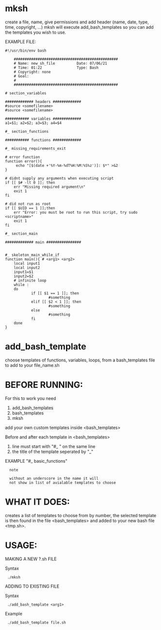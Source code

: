# mksh
create a file, name, give permissions and add header (name, date, type, time, copyright, ...)
mksh will execute add_bash_templates so you can add the templates you wish to use.

  EXAMPLE FILE:
  
    #!/usr/bin/env bash

        ################################################
        # Name: new_sh_file          Date: 07/06/21
        # Time: 01:22                Type: Bash
        # Copyright: none
        # Goal:
        #
        ################################################

    # section_variables

    ############# headers #############
    #source <somefilename>
    #source <somefilename> 

    ########### variables #############
    a1=$1; a2=$2; a3=$3; a4=$4

    #_ section_functions

    ########### functions #############

    #_ missing_requirements_exit
    
    # error function 
    function error(){
         echo "[$(date +'%Y-%m-%dT%H:%M:%S%z')]: $*" >&2
    }

    # didnt supply any arguments when executing script
    if [[ $# -lt 0 ]]; then
        err "Missing required argument\n"
        exit 1
    fi

    # did not run as root
    if [[ $UID == 1 ]];then 
        err "Error: you must be root to run this script, try sudo <scriptname>"
        exit 1
    fi

    #_ section_main

    ############# main ################


    #_ skeleton_main_while_if
    function main(){ # <arg1> <arg2>
        local input1
        local input2
        input1=$1
        input2=$2
        # infinite loop
        while :
        do
                if [[ $1 == 1 ]]; then
                        #something
                elif [[ $2 < 1 ]]; then
                        #something
                else
                        #something
                fi
        done
    }


# add_bash_template
choose templates of functions, variables, loops, from a bash_templates file to add to your file_name.sh

# BEFORE RUNNING:

For this to work you need
  1) add_bash_templates
  2) bash_templates 
  3) mksh

add your own custom templates inside \<bash_templates\>
  
Before and after each template in \<bash_templates\> 
  1) line must start with "#_ " on the same line
  2) the title of the template seperated by "_"
    
   EXAMPLE "#_ basic_functions"
   
      note
      
      without an underscore in the name it will
      not show in list of avialable templates to choose


# WHAT IT DOES:
  
  creates a list of templates to choose from by number, the
  selected template is then found in the file \<bash_templates\>
  and added to your new bash file \<tmp.sh\>. 


# USAGE: 

MAKING A NEW  \?.sh FILE

  
   Syntax
   
     ./mksh


ADDING TO EXISTING FILE


   Syntax 
   
     ./add_bash_template <arg1> 

   Example 
        
     ./add_bash_template file.sh
  

